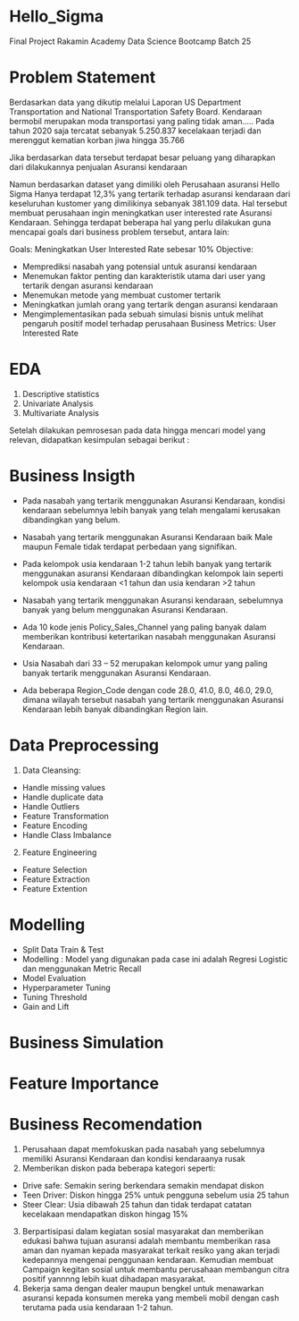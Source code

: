 # Hello_Sigma
Final Project Rakamin Academy Data Science Bootcamp Batch 25

# Problem Statement
Berdasarkan data yang dikutip melalui Laporan US Department Transportation and National Transportation Safety Board.
Kendaraan bermobil merupakan moda transportasi yang paling tidak aman..... Pada tahun 2020 saja tercatat sebanyak 5.250.837 kecelakaan terjadi dan merenggut kematian korban jiwa hingga 35.766

Jika berdasarkan data tersebut terdapat besar peluang yang diharapkan dari dilakukannya penjualan Asuransi kendaraan

Namun berdasarkan dataset yang dimiliki oleh Perusahaan asuransi Hello Sigma
Hanya terdapat 12,3% yang tertarik terhadap asuransi kendaraan dari keseluruhan kustomer yang dimilikinya sebanyak 381.109 data. Hal tersebut membuat perusahaan ingin meningkatkan user interested rate Asuransi Kendaraan. Sehingga terdapat beberapa hal yang perlu dilakukan guna mencapai goals dari business problem tersebut, antara lain:

Goals: Meningkatkan User Interested Rate sebesar 10%
Objective: 
- Memprediksi nasabah yang potensial untuk asuransi kendaraan
- Menemukan faktor penting dan karakteristik utama dari user yang tertarik dengan asuransi kendaraan
- Menemukan metode yang membuat customer tertarik
- Meningkatkan jumlah orang yang tertarik dengan asuransi kendaraan
- Mengimplementasikan pada sebuah simulasi bisnis untuk melihat pengaruh positif model terhadap perusahaan
Business Metrics: User Interested Rate

# EDA
1. Descriptive statistics 
2. Univariate Analysis
3. Multivariate Analysis

Setelah dilakukan pemrosesan pada data hingga mencari model yang relevan, didapatkan kesimpulan sebagai berikut :

# Business Insigth
- Pada nasabah yang tertarik menggunakan Asuransi Kendaraan, kondisi kendaraan sebelumnya lebih banyak yang telah mengalami kerusakan dibandingkan yang belum. 

- Nasabah yang tertarik menggunakan Asuransi Kendaraan baik Male maupun Female tidak terdapat perbedaan yang signifikan.

- Pada kelompok usia kendaraan 1-2 tahun lebih banyak yang tertarik menggunakan asuransi Kendaraan dibandingkan kelompok lain seperti kelompok usia kendaraan <1 tahun dan usia kendaran >2 tahun

- Nasabah yang tertarik menggunakan Asuransi kendaraan, sebelumnya banyak yang belum menggunakan Asuransi Kendaraan.

- Ada 10 kode jenis Policy_Sales_Channel yang paling banyak dalam memberikan kontribusi ketertarikan nasabah menggunakan Asuransi Kendaraan.

- Usia Nasabah dari 33 – 52 merupakan kelompok umur yang paling banyak tertarik menggunakan Asuransi Kendaraan.

- Ada beberapa Region_Code dengan code 28.0, 41.0, 8.0, 46.0, 29.0, dimana wilayah tersebut nasabah yang tertarik menggunakan Asuransi Kendaraan lebih banyak dibandingkan Region lain.

# Data Preprocessing
1. Data Cleansing: 
- Handle missing values
- Handle duplicate data
- Handle Outliers
- Feature Transformation
- Feature Encoding
- Handle Class Imbalance

2. Feature Engineering
- Feature Selection
- Feature Extraction
- Feature Extention

# Modelling
- Split Data Train & Test
- Modelling : Model yang digunakan pada case ini adalah Regresi Logistic dan menggunakan Metric Recall
- Model Evaluation
- Hyperparameter Tuning
- Tuning Threshold
- Gain and Lift

# Business Simulation

# Feature Importance 

# Business Recomendation
1. Perusahaan dapat memfokuskan pada nasabah yang sebelumnya memiliki Asuransi Kendaraan dan kondisi kendaraanya rusak
2. Memberikan diskon pada beberapa kategori seperti: 
- Drive safe: Semakin sering berkendara semakin mendapat diskon
- Teen Driver: Diskon hingga 25% untuk pengguna sebelum usia 25 tahun
- Steer Clear: Usia dibawah 25 tahun dan tidak terdapat catatan kecelakaan mendapatkan diskon hingag 15%
3. Berpartisipasi dalam kegiatan sosial masyarakat dan memberikan edukasi bahwa tujuan asuransi adalah membantu memberikan rasa aman dan nyaman kepada masyarakat terkait resiko yang akan terjadi kedepannya mengenai penggunaan kendaraan. Kemudian membuat Campaign kegitan sosial untuk membantu perusahaan membangun citra positif yannnng lebih kuat dihadapan masyarakat.
4. Bekerja sama dengan dealer maupun bengkel untuk menawarkan asuransi kepada konsumen mereka yang membeli mobil dengan cash terutama pada usia kendaraan 1-2 tahun.
